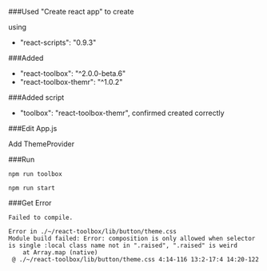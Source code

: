 ###Used "Create react app" to create 

using 
- "react-scripts": "0.9.3"

###Added 
- "react-toolbox": "^2.0.0-beta.6"
- "react-toolbox-themr": "^1.0.2"

###Added script
- "toolbox": "react-toolbox-themr",
confirmed created correctly

###Edit App.js

Add ThemeProvider

###Run 

`npm run toolbox`
 
`npm run start`

###Get Error

```
Failed to compile.

Error in ./~/react-toolbox/lib/button/theme.css
Module build failed: Error: composition is only allowed when selector is single :local class name not in ".raised", ".raised" is weird
    at Array.map (native)
 @ ./~/react-toolbox/lib/button/theme.css 4:14-116 13:2-17:4 14:20-122
 ```
 
